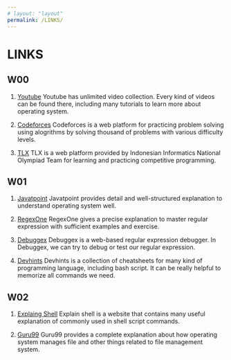 ```yaml
---
# layout: "layout"
permalink: /LINKS/
---
```


# LINKS

## W00

1. [Youtube](https://www.youtube.com/)
Youtube has unlimited video collection. Every kind of videos can be found there, including many tutorials to learn more about operating system.

2. [Codeforces](https://codeforces.com/)
Codeforces is a web platform for practicing problem solving using alogrithms by solving thousand of problems with various difficulty levels.

3. [TLX](https://tlx.toki.id/)
TLX is a web platform provided by Indonesian Informatics National Olympiad Team for learning and practicing competitive programming.

## W01

1. [Javatpoint](https://www.javatpoint.com/os-tutorial)
Javatpoint provides detail and well-structured explanation to understand operating system well.

2. [RegexOne](https://regexone.com/lesson/introduction_abcs)
RegexOne gives a precise explanation to master regular expression with sufficient examples and exercise.

3. [Debuggex](https://www.debuggex.com/)
Debuggex is a web-based regular expression debugger. In Debuggex, we can try to debug or test our regular expression.

4. [Devhints](https://devhints.io/bash)
Devhints is a collection of cheatsheets for many kind of programming language, including bash script. It can be really helpful to  memorize all commands we need.

## W02

1. [Explaing Shell](https://explainshell.com/)
Explain shell is a website that contains many useful explanation of commonly used in shell script commands.

2. [Guru99](https://www.guru99.com/file-systems-operating-system.html)
Guru99 provides a complete explanation about how operating system manages file and other things related to file management system.

